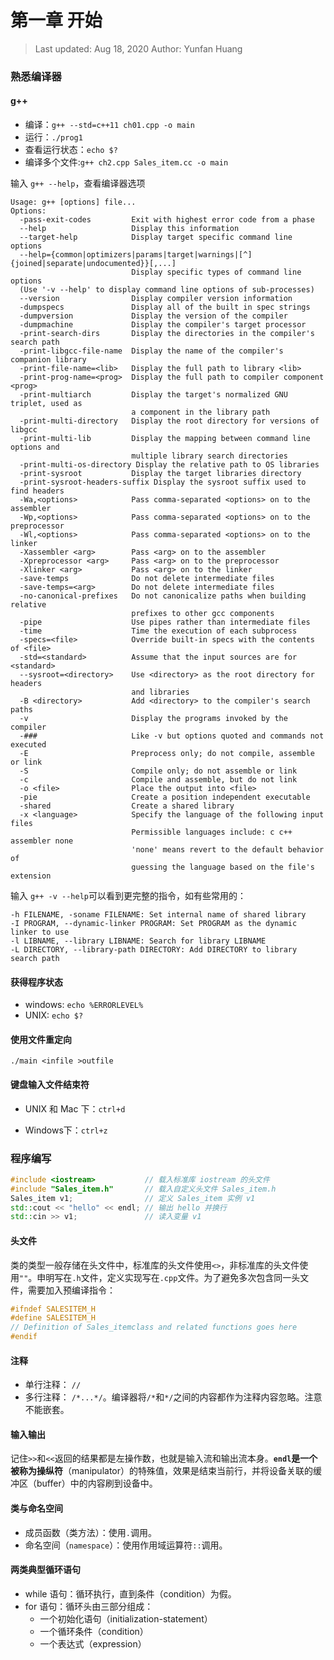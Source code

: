# 第一章 开始

> Last updated: Aug 18, 2020
> Author: Yunfan Huang

### 熟悉编译器

#### g++

- 编译：`g++ --std=c++11 ch01.cpp -o main`
- 运行：`./prog1`
- 查看运行状态：`echo $?`
- 编译多个文件:`g++ ch2.cpp Sales_item.cc -o main`

输入 `g++ --help`，查看编译器选项

```
Usage: g++ [options] file...
Options:
  -pass-exit-codes         Exit with highest error code from a phase
  --help                   Display this information
  --target-help            Display target specific command line options
  --help={common|optimizers|params|target|warnings|[^]{joined|separate|undocumented}}[,...]
                           Display specific types of command line options
  (Use '-v --help' to display command line options of sub-processes)
  --version                Display compiler version information
  -dumpspecs               Display all of the built in spec strings
  -dumpversion             Display the version of the compiler
  -dumpmachine             Display the compiler's target processor
  -print-search-dirs       Display the directories in the compiler's search path
  -print-libgcc-file-name  Display the name of the compiler's companion library
  -print-file-name=<lib>   Display the full path to library <lib>
  -print-prog-name=<prog>  Display the full path to compiler component <prog>
  -print-multiarch         Display the target's normalized GNU triplet, used as
                           a component in the library path
  -print-multi-directory   Display the root directory for versions of libgcc
  -print-multi-lib         Display the mapping between command line options and
                           multiple library search directories
  -print-multi-os-directory Display the relative path to OS libraries
  -print-sysroot           Display the target libraries directory
  -print-sysroot-headers-suffix Display the sysroot suffix used to find headers
  -Wa,<options>            Pass comma-separated <options> on to the assembler
  -Wp,<options>            Pass comma-separated <options> on to the preprocessor
  -Wl,<options>            Pass comma-separated <options> on to the linker
  -Xassembler <arg>        Pass <arg> on to the assembler
  -Xpreprocessor <arg>     Pass <arg> on to the preprocessor
  -Xlinker <arg>           Pass <arg> on to the linker
  -save-temps              Do not delete intermediate files
  -save-temps=<arg>        Do not delete intermediate files
  -no-canonical-prefixes   Do not canonicalize paths when building relative
                           prefixes to other gcc components
  -pipe                    Use pipes rather than intermediate files
  -time                    Time the execution of each subprocess
  -specs=<file>            Override built-in specs with the contents of <file>
  -std=<standard>          Assume that the input sources are for <standard>
  --sysroot=<directory>    Use <directory> as the root directory for headers
                           and libraries
  -B <directory>           Add <directory> to the compiler's search paths
  -v                       Display the programs invoked by the compiler
  -###                     Like -v but options quoted and commands not executed
  -E                       Preprocess only; do not compile, assemble or link
  -S                       Compile only; do not assemble or link
  -c                       Compile and assemble, but do not link
  -o <file>                Place the output into <file>
  -pie                     Create a position independent executable
  -shared                  Create a shared library
  -x <language>            Specify the language of the following input files
                           Permissible languages include: c c++ assembler none
                           'none' means revert to the default behavior of
                           guessing the language based on the file's extension

```


输入 `g++ -v --help`可以看到更完整的指令，如有些常用的：

```
-h FILENAME, -soname FILENAME: Set internal name of shared library
-I PROGRAM, --dynamic-linker PROGRAM: Set PROGRAM as the dynamic linker to use
-l LIBNAME, --library LIBNAME: Search for library LIBNAME
-L DIRECTORY, --library-path DIRECTORY: Add DIRECTORY to library search path
```

#### 获得程序状态

- windows: ``echo %ERRORLEVEL%``
- UNIX: ``echo $?``

#### 使用文件重定向

``./main <infile >outfile``

#### 键盘输入文件结束符

* UNIX 和 Mac 下：`ctrl+d`

* Windows下：`ctrl+z`

### 程序编写

```c++
#include <iostream>           // 载入标准库 iostream 的头文件
#include "Sales_item.h"       // 载入自定义头文件 Sales_item.h
Sales_item v1;                // 定义 Sales_item 实例 v1
std::cout << "hello" << endl; // 输出 hello 并换行
std::cin >> v1;               // 读入变量 v1
```

#### 头文件

类的类型一般存储在头文件中，标准库的头文件使用`<>`，非标准库的头文件使用`""`。申明写在`.h`文件，定义实现写在`.cpp`文件。为了避免多次包含同一头文件，需要加入预编译指令：

```cpp
#ifndef SALESITEM_H
#define SALESITEM_H
// Definition of Sales_itemclass and related functions goes here
#endif
```

#### 注释

- 单行注释： `//`
- 多行注释： `/*...*/`。编译器将`/*`和`*/`之间的内容都作为注释内容忽略。注意不能嵌套。

#### 输入输出

记住`>>`和`<<`返回的结果都是左操作数，也就是输入流和输出流本身。**`endl`**是一个被称为**操纵符**（manipulator）的特殊值，效果是结束当前行，并将设备关联的缓冲区（buffer）中的内容刷到设备中。

#### 类与命名空间

* 成员函数（类方法）：使用`.`调用。
* 命名空间（`namespace`）：使用作用域运算符`::`调用。

#### 两类典型循环语句

* while 语句：循环执行，直到条件（condition）为假。
* for 语句：循环头由三部分组成：
  * 一个初始化语句（initialization-statement）
  * 一个循环条件（condition）
  * 一个表达式（expression）

